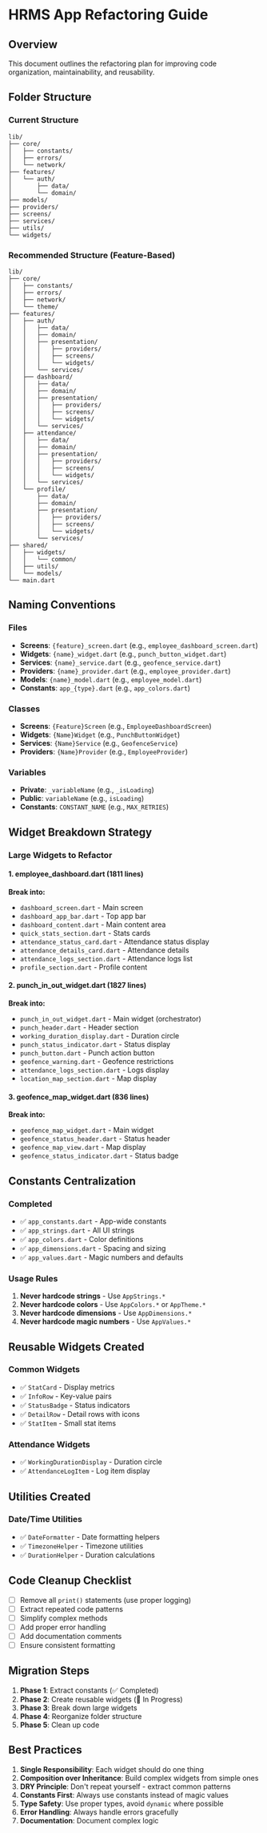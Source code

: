# HRMS App Refactoring Guide

## Overview
This document outlines the refactoring plan for improving code organization, maintainability, and reusability.

## Folder Structure

### Current Structure
```
lib/
├── core/
│   ├── constants/
│   ├── errors/
│   └── network/
├── features/
│   └── auth/
│       ├── data/
│       └── domain/
├── models/
├── providers/
├── screens/
├── services/
├── utils/
└── widgets/
```

### Recommended Structure (Feature-Based)
```
lib/
├── core/
│   ├── constants/
│   ├── errors/
│   ├── network/
│   └── theme/
├── features/
│   ├── auth/
│   │   ├── data/
│   │   ├── domain/
│   │   ├── presentation/
│   │   │   ├── providers/
│   │   │   ├── screens/
│   │   │   └── widgets/
│   │   └── services/
│   ├── dashboard/
│   │   ├── data/
│   │   ├── domain/
│   │   ├── presentation/
│   │   │   ├── providers/
│   │   │   ├── screens/
│   │   │   └── widgets/
│   │   └── services/
│   ├── attendance/
│   │   ├── data/
│   │   ├── domain/
│   │   ├── presentation/
│   │   │   ├── providers/
│   │   │   ├── screens/
│   │   │   └── widgets/
│   │   └── services/
│   └── profile/
│       ├── data/
│       ├── domain/
│       ├── presentation/
│       │   ├── providers/
│       │   ├── screens/
│       │   └── widgets/
│       └── services/
├── shared/
│   ├── widgets/
│   │   └── common/
│   ├── utils/
│   └── models/
└── main.dart
```

## Naming Conventions

### Files
- **Screens**: `{feature}_screen.dart` (e.g., `employee_dashboard_screen.dart`)
- **Widgets**: `{name}_widget.dart` (e.g., `punch_button_widget.dart`)
- **Services**: `{name}_service.dart` (e.g., `geofence_service.dart`)
- **Providers**: `{name}_provider.dart` (e.g., `employee_provider.dart`)
- **Models**: `{name}_model.dart` (e.g., `employee_model.dart`)
- **Constants**: `app_{type}.dart` (e.g., `app_colors.dart`)

### Classes
- **Screens**: `{Feature}Screen` (e.g., `EmployeeDashboardScreen`)
- **Widgets**: `{Name}Widget` (e.g., `PunchButtonWidget`)
- **Services**: `{Name}Service` (e.g., `GeofenceService`)
- **Providers**: `{Name}Provider` (e.g., `EmployeeProvider`)

### Variables
- **Private**: `_variableName` (e.g., `_isLoading`)
- **Public**: `variableName` (e.g., `isLoading`)
- **Constants**: `CONSTANT_NAME` (e.g., `MAX_RETRIES`)

## Widget Breakdown Strategy

### Large Widgets to Refactor

#### 1. employee_dashboard.dart (1811 lines)
**Break into:**
- `dashboard_screen.dart` - Main screen
- `dashboard_app_bar.dart` - Top app bar
- `dashboard_content.dart` - Main content area
- `quick_stats_section.dart` - Stats cards
- `attendance_status_card.dart` - Attendance status display
- `attendance_details_card.dart` - Attendance details
- `attendance_logs_section.dart` - Attendance logs list
- `profile_section.dart` - Profile content

#### 2. punch_in_out_widget.dart (1827 lines)
**Break into:**
- `punch_in_out_widget.dart` - Main widget (orchestrator)
- `punch_header.dart` - Header section
- `working_duration_display.dart` - Duration circle
- `punch_status_indicator.dart` - Status display
- `punch_button.dart` - Punch action button
- `geofence_warning.dart` - Geofence restrictions
- `attendance_logs_section.dart` - Logs display
- `location_map_section.dart` - Map display

#### 3. geofence_map_widget.dart (836 lines)
**Break into:**
- `geofence_map_widget.dart` - Main widget
- `geofence_status_header.dart` - Status header
- `geofence_map_view.dart` - Map display
- `geofence_status_indicator.dart` - Status badge

## Constants Centralization

### Completed
- ✅ `app_constants.dart` - App-wide constants
- ✅ `app_strings.dart` - All UI strings
- ✅ `app_colors.dart` - Color definitions
- ✅ `app_dimensions.dart` - Spacing and sizing
- ✅ `app_values.dart` - Magic numbers and defaults

### Usage Rules
1. **Never hardcode strings** - Use `AppStrings.*`
2. **Never hardcode colors** - Use `AppColors.*` or `AppTheme.*`
3. **Never hardcode dimensions** - Use `AppDimensions.*`
4. **Never hardcode magic numbers** - Use `AppValues.*`

## Reusable Widgets Created

### Common Widgets
- ✅ `StatCard` - Display metrics
- ✅ `InfoRow` - Key-value pairs
- ✅ `StatusBadge` - Status indicators
- ✅ `DetailRow` - Detail rows with icons
- ✅ `StatItem` - Small stat items

### Attendance Widgets
- ✅ `WorkingDurationDisplay` - Duration circle
- ✅ `AttendanceLogItem` - Log item display

## Utilities Created

### Date/Time Utilities
- ✅ `DateFormatter` - Date formatting helpers
- ✅ `TimezoneHelper` - Timezone utilities
- ✅ `DurationHelper` - Duration calculations

## Code Cleanup Checklist

- [ ] Remove all `print()` statements (use proper logging)
- [ ] Extract repeated code patterns
- [ ] Simplify complex methods
- [ ] Add proper error handling
- [ ] Add documentation comments
- [ ] Ensure consistent formatting

## Migration Steps

1. **Phase 1**: Extract constants (✅ Completed)
2. **Phase 2**: Create reusable widgets (🔄 In Progress)
3. **Phase 3**: Break down large widgets
4. **Phase 4**: Reorganize folder structure
5. **Phase 5**: Clean up code

## Best Practices

1. **Single Responsibility**: Each widget should do one thing
2. **Composition over Inheritance**: Build complex widgets from simple ones
3. **DRY Principle**: Don't repeat yourself - extract common patterns
4. **Constants First**: Always use constants instead of magic values
5. **Type Safety**: Use proper types, avoid `dynamic` where possible
6. **Error Handling**: Always handle errors gracefully
7. **Documentation**: Document complex logic

